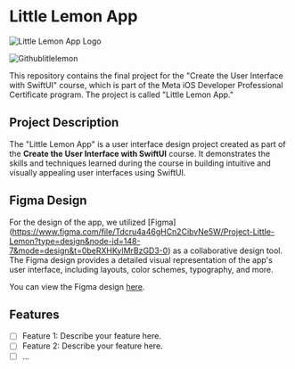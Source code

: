# Little Lemon App

![Little Lemon App Logo](logo_swift.png)

![Githublitlelemon](https://github.com/Septianadwi/littlelemonapp/assets/107457070/ce7ce327-3d8f-4ffc-89f8-d0035eae5cad)

This repository contains the final project for the "Create the User Interface with SwiftUI" course, which is part of the Meta iOS Developer Professional Certificate program. The project is called "Little Lemon App."

## Project Description

The "Little Lemon App" is a user interface design project created as part of the **Create the User Interface with SwiftUI** course. It demonstrates the skills and techniques learned during the course in building intuitive and visually appealing user interfaces using SwiftUI.

## Figma Design

For the design of the app, we utilized [Figma] (https://www.figma.com/file/Tdcru4a46gHCn2CibvNe5W/Project-Little-Lemon?type=design&node-id=148-7&mode=design&t=0beRXHKylMrBzGD3-0) as a collaborative design tool. The Figma design provides a detailed visual representation of the app's user interface, including layouts, color schemes, typography, and more.

You can view the Figma design [here](https://www.figma.com/file/Tdcru4a46gHCn2CibvNe5W/Project-Little-Lemon?type=design&node-id=148-7&mode=design&t=0beRXHKylMrBzGD3-0).

## Features

- [ ] Feature 1: Describe your feature here.
- [ ] Feature 2: Describe your feature here.
- [ ] ...

</body>
</html>
